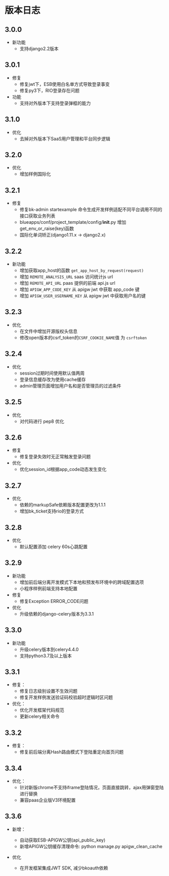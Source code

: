 # 版本日志
## 3.0.0
- 新功能
    - 支持django2.2版本
    
## 3.0.1
- 修复
    - 修复jwt下，ESB使用白名单方式导致登录事变
    - 修复py3下，RIO登录存在问题
- 功能
    - 支持对外版本下支持登录弹框的能力
## 3.1.0
- 优化
    - 去掉对外版本下SaaS用户管理和平台同步逻辑
## 3.2.0
- 优化
    - 增加样例国际化
    
## 3.2.1
- 修复
    - 修复bk-admin startexample 命令生成开发样例适配不同平台调用不同的接口获取业务列表
    - blueapps/conf/project_template/config/__init__.py 增加 get_env_or_raise(key)函数
    - 国际化单词矫正(django1.11.x -> django2.x)
## 3.2.2
- 新功能
    - 增加获取app_host的函数 `get_app_host_by_request(request)`
    - 增加 `REMOTE_ANALYSIS_URL` saas 访问统计js url
    - 增加 `REMOTE_API_URL` paas 提供的前端 api.js url
    - 增加 `APIGW_APP_CODE_KEY` 从 apigw jwt 中获取 app_code 键
    - 增加 `APIGW_USER_USERNAME_KEY` 从 apigw jwt 中获取用户名的键
    
## 3.2.3
- 优化
    - 在文件中增加开源版权头信息
    - 修改open版本的csrf_token的`CSRF_COOKIE_NAME`值 为 `csrftoken`
## 3.2.4
- 优化
    - session过期时间使用默认值两周
    - 登录信息缓存改为使用cache缓存
    - admin管理页面增加用户名和是否管理员的过滤条件
## 3.2.5
- 优化
    - 对代码进行 pep8 优化
    
## 3.2.6
- 修复
    - 修复登录失效时无正常触发登录问题
- 优化
    - 优化session_id根据app_code动态发生变化
    
## 3.2.7
- 优化
    - 依赖的markupSafe依赖版本配置更改为1.1.1
    - 增加bk_ticket支持rio的登录方式
    
## 3.2.8
- 优化
    - 默认配置添加 celery 60s心跳配置
    
## 3.2.9
- 新功能
    - 增加前后端分离开发模式下本地和预发布环境中的跨域配置选项
    - 小程序样例前端支持本地配置
- 修复
    - 修复Exception ERROR_CODE问题
- 优化
    - 升级依赖的django-celery版本为3.3.1
## 3.3.0
- 新功能
    - 升级celery版本到celery4.4.0
    - 支持python3.7及以上版本
    
## 3.3.1
- 修复：
    - 修复日志级别设置不生效问题
    - 修复开发样例发送验证码校验超时逻辑时区问题
- 优化：
    - 优化开发框架代码规范
    - 更新celery相关命令
## 3.3.2
- 修复：
    - 修复前后端分离Hash路由模式下登陆重定向首页问题
  
## 3.3.4
- 优化：
    - 针对新版chrome不支持iframe登陆情况，页面直接跳转，ajax用弹窗登陆进行替换
    - 兼容paas企业版V3环境配置
## 3.3.6
- 新增：
  - 自动获取ESB-APIGW公钥(api_public_key)
  - 新增APIGW公钥缓存清理命令: python manage.py apigw_clean_cache
 
- 优化   
  - 在开发框架集成JWT SDK, 减少bkoauth依赖
